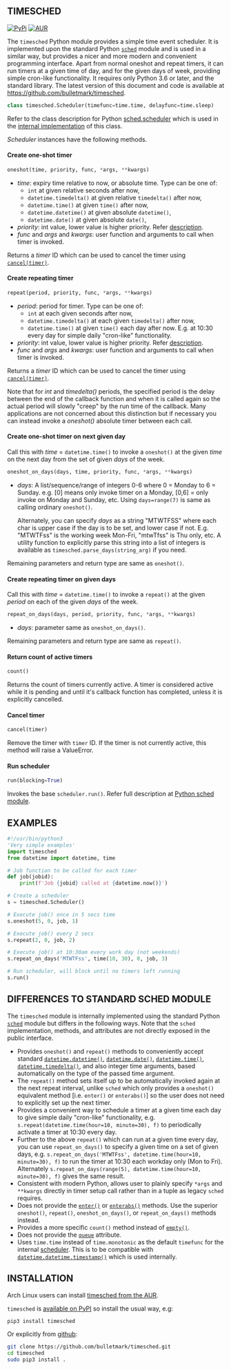 ## TIMESCHED
[![PyPi](https://img.shields.io/pypi/v/timesched)](https://pypi.org/project/timesched/)
[![AUR](https://img.shields.io/aur/version/python-timesched)](https://aur.archlinux.org/packages/python-timesched/)

The `timesched` Python module provides a simple time event scheduler. It
is implemented upon the standard Python
[`sched`](https://docs.python.org/3/library/sched.html) module and is
used in a similar way, but provides a nicer and more modern and
convenient programming interface. Apart from normal oneshot and repeat
timers, it can run timers at a given time of day, and for the given days
of week, providing simple cron-like functionality. It requires only
Python 3.6 or later, and the standard library. The latest version of
this document and code is available at
https://github.com/bulletmark/timesched.

```python
class timesched.Scheduler(timefunc=time.time, delayfunc=time.sleep)
```

Refer to the class description for Python
[sched.scheduler](https://docs.python.org/3/library/sched.html#sched.scheduler)
which is used in the [internal
implementation](#differences-to-standard-sched-module) of this class.

_Scheduler_ instances have the following methods.

#### Create one-shot timer

```python
oneshot(time, priority, func, *args, **kwargs)
```
- _time_: expiry time relative to now, or absolute time. Type can be one of:
   - `int` at given relative seconds after now,
   - `datetime.timedelta()` at given relative `timedelta()` after now,
   - `datetime.time()` at given `time()` after now,
   - `datetime.datetime()` at given absolute `datetime()`,
   - `datetime.date()` at given absolute `date()`,
- _priority_: int value, lower value is higher priority. Refer
  [description](https://docs.python.org/3/library/sched.html#sched.scheduler.enterabs).
- _func_ and _args_ and _kwargs_: user function and arguments to call
  when timer is invoked.

Returns a _timer_ ID which can be used to cancel the timer using
[`cancel(timer)`](#cancel-timer).

#### Create repeating timer

```python
repeat(period, priority, func, *args, **kwargs)
```
- _period_: period for timer. Type can be one of:
   - `int` at each given seconds after now,
   - `datetime.timedelta()` at each given `timedelta()` after now,
   - `datetime.time()` at given `time()` each day after now. E.g. at
     10:30 every day for simple daily "cron-like" functionality.
- _priority_: int value, lower value is higher priority. Refer
  [description](https://docs.python.org/3/library/sched.html#sched.scheduler.enterabs).
- _func_ and _args_ and _kwargs_: user function and arguments to call
  when timer is invoked.

Returns a _timer_ ID which can be used to cancel the timer using
[`cancel(timer)`](#cancel-timer).

Note that for _int_ and _timedelta()_ periods, the specified period is
the delay between the end of the callback function and when it is called
again so the actual period will slowly "creep" by the run time of the
callback. Many applications are not concerned about this distinction but if
necessary you can instead invoke a _oneshot()_ absolute timer between
each call.

#### Create one-shot timer on next given day

Call this with _time_ = `datetime.time()` to invoke a `oneshot()` at the
given _time_ on the next day from the set of given _days_ of the week.

```python
oneshot_on_days(days, time, priority, func, *args, **kwargs)
```

- _days_: A list/sequence/range of integers 0-6 where 0 = Monday to 6 =
  Sunday. e.g. [0] means only invoke timer on a Monday, [0,6] = only
  invoke on Monday and Sunday, etc. Using `days=range(7)` is same as
  calling ordinary `oneshot()`.

  Alternately, you can specify _days_ as a string "MTWTFSS" where each
  char is upper case if the day is to be set, and lower case if not.
  E.g. "MTWTFss" is the working week Mon-Fri, "mtwTfss" is Thu only,
  etc. A utility function to explicitly parse this string into a list of
  integers is available as `timesched.parse_days(string_arg)` if you
  need.

Remaining parameters and return type are same as `oneshot()`.

#### Create repeating timer on given days

Call this with _time_ = `datetime.time()` to invoke a `repeat()` at the
given _period_ on each of the given _days_ of the week.

```python
repeat_on_days(days, period, priority, func, *args, **kwargs)
```

- _days_: parameter same as `oneshot_on_days()`.

Remaining parameters and return type are same as `repeat()`.

#### Return count of active timers

```python
count()
```

Returns the count of timers currently active. A timer is considered
active while it is pending and until it's callback function has
completed, unless it is explicitly cancelled.

#### Cancel timer

```python
cancel(timer)
```

Remove the timer with `timer` ID. If the timer is not currently active,
this method will raise a ValueError.

#### Run scheduler

```python
run(blocking=True)
```

Invokes the base `scheduler.run()`. Refer full
description at [Python sched
module](https://docs.python.org/3/library/sched.html#sched.scheduler.run).

## EXAMPLES

```python
#!/usr/bin/python3
'Very simple examples'
import timesched
from datetime import datetime, time

# Job function to be called for each timer
def job(jobid):
    print(f'Job {jobid} called at {datetime.now()}')

# Create a scheduler
s = timesched.Scheduler()

# Execute job() once in 5 secs time
s.oneshot(5, 0, job, 1)

# Execute job() every 2 secs
s.repeat(2, 0, job, 2)

# Execute job() at 10:30am every work day (not weekends)
s.repeat_on_days('MTWTFss', time(10, 30), 0, job, 3)

# Run scheduler, will block until no timers left running
s.run()
```

## DIFFERENCES TO STANDARD SCHED MODULE

The `timesched` module is internally implemented using the standard
Python [`sched`](https://docs.python.org/3/library/sched.html) module
but differs in the following ways. Note that the `sched` implementation,
methods, and attributes are not directly exposed in the public interface.

- Provides `oneshot()` and `repeat()` methods to conveniently accept
  standard
  [`datetime.datetime()`](https://docs.python.org/3/library/datetime.html#datetime-objects),
  [`datetime.date()`](https://docs.python.org/3/library/datetime.html#date-objects),
  [`datetime.time()`](https://docs.python.org/3/library/datetime.html#time-objects),
  [`datetime.timedelta()`](https://docs.python.org/3/library/datetime.html#timedelta-objects),
  and also integer time arguments, based automatically on the type of the
  passed time argument.
- The `repeat()` method sets itself up to be automatically invoked again
  at the next repeat interval, unlike `sched` which only provides a
  `oneshot()` equivalent method [i.e. `enter()` or `enterabs()`] so the user
  does not need to explicitly set up the next timer.
- Provides a convenient way to schedule a timer at a given time each
  day to give simple daily "cron-like" functionality, e.g.
  `s.repeat(datetime.time(hour=10, minute=30), f)` to periodically
  activate a timer at 10:30 every day.
- Further to the above `repeat()` which can run at a given time every
  day, you can use `repeat_on_days()` to specify a given time on a set
  of given days, e.g. `s.repeat_on_days('MTWTFss',
  datetime.time(hour=10, minute=30), f)` to run the timer at 10:30 each
  workday only (Mon to Fri). Alternately `s.repeat_on_days(range(5),
  datetime.time(hour=10, minute=30), f)`
  gives the same result.
- Consistent with modern Python, allows user to plainly specify `*args`
  and `**kwargs` directly in timer setup call rather than in a tuple as
  legacy `sched` requires.
- Does not provide the
  [`enter()`](https://docs.python.org/3/library/sched.html#sched.scheduler.enter)
  or
  [`enterabs()`](https://docs.python.org/3/library/sched.html#sched.scheduler.enterabs)
  methods. Use the superior `oneshot()`, `repeat()`,
  `oneshot_on_days()`, or `repeat_on_days()` methods instead.
- Provides a more specific `count()` method instead of
  [`empty()`](https://docs.python.org/3/library/sched.html#sched.scheduler.empty).
- Does not provide the
  [`queue`](https://docs.python.org/3/library/sched.html#sched.scheduler.queue)
  attribute.
- Uses `time.time` instead of `time.monotonic` as the default `timefunc`
  for the internal
  [scheduler](https://docs.python.org/3/library/sched.html#sched.scheduler).
  This is to be compatible with
  [`datetime.datetime.timestamp()`](https://docs.python.org/3/library/datetime.html#datetime.datetime.timestamp) which is used internally.

## INSTALLATION

Arch Linux users can install [timesched from the
AUR](https://aur.archlinux.org/packages/python-timesched/).

`timesched` is [available on PyPI](https://pypi.org/project/timesched/)
so install the usual way, e.g:

```bash
pip3 install timesched
```

Or explicitly from [github](https://github.com/bulletmark/timesched):

```bash
git clone https://github.com/bulletmark/timesched.git
cd timesched
sudo pip3 install .
```

<!-- vim: se ai syn=markdown: -->

